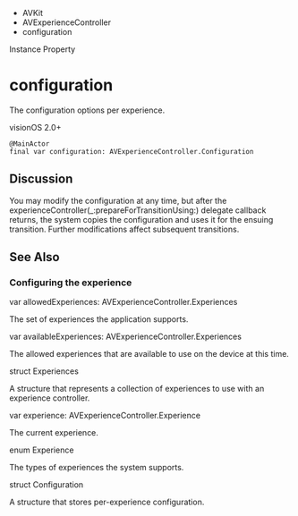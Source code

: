 

- AVKit
- AVExperienceController
-  configuration 

Instance Property

# configuration

The configuration options per experience.

visionOS 2.0+

``` source
@MainActor
final var configuration: AVExperienceController.Configuration
```

## Discussion

You may modify the configuration at any time, but after the experienceController(_:prepareForTransitionUsing:) delegate callback returns, the system copies the configuration and uses it for the ensuing transition. Further modifications affect subsequent transitions.

## See Also

### Configuring the experience

var allowedExperiences: AVExperienceController.Experiences

The set of experiences the application supports.

var availableExperiences: AVExperienceController.Experiences

The allowed experiences that are available to use on the device at this time.

struct Experiences

A structure that represents a collection of experiences to use with an experience controller.

var experience: AVExperienceController.Experience

The current experience.

enum Experience

The types of experiences the system supports.

struct Configuration

A structure that stores per-experience configuration.

